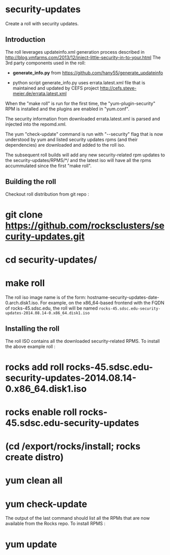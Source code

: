 security-updates
================

Create a roll with security updates.

Introduction
--------------
The roll leverages updateinfo.xml generation process described in
http://blog.vmfarms.com/2013/12/inject-little-security-in-to-your.html
The 3rd party components used in the roll:
 
+ **generate_info.py** from https://github.com/hany55/generate_updateinfo

+ python script generate_info.py uses errata.latest.xml file that is maintained and updated 
  by CEFS project http://cefs.steve-meier.de/errata.latest.xml

When the "make roll" is run for the first time, the "yum-plugin-security" RPM is installed
and the plugins are enabled in "yum.conf".

The security information from downloaded errata.latest.xml is parsed and injected into
the repomd.xml.  

The yum "check-update" command is run with "--security" flag that is now understood by yum
and listed security updates rpms (and their dependencies) are downloaded  and added to the roll iso.

The subsequent roll builds will add any new security-related rpm updates to the security-updates/RPMS/*/ 
and the latest iso will have all the rpms accummulated since the first "make roll".

Building the roll
-----------------

Checkout roll distribution from git repo :

   # git clone https://github.com/rocksclusters/security-updates.git
   # cd security-updates/
   # make roll

The roll iso image name is of the form: hostname-security-updates-date-0.arch.disk1.iso. 
For example, on the x86_64-based frontend with the FQDN of rocks-45.sdsc.edu, the roll will be named 
``rocks-45.sdsc.edu-security-updates-2014.08.14-0.x86_64.disk1.iso``

Installing the roll
---------------------

The roll ISO contains all the downloaded security-related RPMS.  To install the above example roll :

   # rocks add roll rocks-45.sdsc.edu-security-updates-2014.08.14-0.x86_64.disk1.iso
   # rocks enable roll rocks-45.sdsc.edu-security-updates 
   # (cd /export/rocks/install; rocks create distro)
   # yum clean all
   # yum check-update

The output of the last command should list all the RPMs that are now available from the Rocks repo.
To install RPMS :

   # yum update
